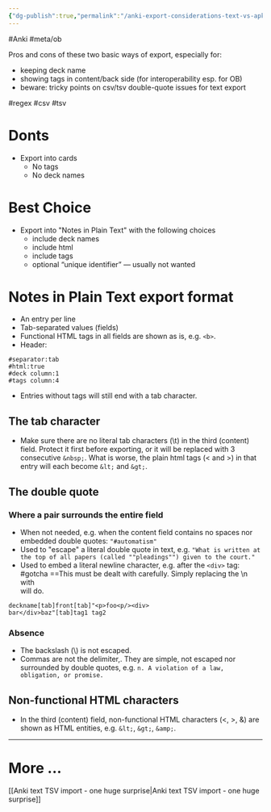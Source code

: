 ```yaml
---
{"dg-publish":true,"permalink":"/anki-export-considerations-text-vs-apkg/","noteIcon":"2","created":"","updated":""}
---
```


#Anki 
#meta/ob 

Pros and cons of these two basic ways of export, especially for:

- keeping deck name
- showing tags in content/back side (for interoperability esp. for OB)
- beware: tricky points on csv/tsv double-quote issues for text export

#regex #csv #tsv

# Donts
- Export into cards
	- No tags
	- No deck names
# Best Choice
- Export into "Notes in Plain Text" with the following choices
	- include deck names
	- include html
	- include tags
	- optional “unique identifier” — usually not wanted
# Notes in Plain Text export format
- An entry per line
- Tab-separated values (fields)
- Functional HTML tags in all fields are shown as is, e.g. `<b>`.
- Header:
```
#separator:tab
#html:true
#deck column:1
#tags column:4
```
- Entries without tags will still end with a tab character.
## The tab character
- Make sure there are no literal tab characters (\\t) in the third (content) field. Protect it first before exporting, or it will be replaced with 3 consecutive `&nbsp;`. What is worse, the plain html tags (< and >) in that entry will each become `&lt;` and `&gt;`.
## The double quote
### Where a pair surrounds the entire field
- When not needed, e.g. when the content field contains no spaces nor embedded double quotes:
	`"#automatism"`
- Used to "escape" a literal double quote in text, e.g. 
	`"What is written at the top of all papers (called ""pleadings"") given to the court."` 
- Used to embed a literal newline character, e.g. after the `<div>` tag:
#gotcha
==This must be dealt with carefully. Simply replacing the \n with <br/> will do.
```
deckname[tab]front[tab]"<p>foo<p/><div>
bar</div>baz"[tab]tag1 tag2
```
### Absence
- The backslash (\\) is not escaped. 
- Commas are not the delimiter,. They are simple, not escaped nor surrounded by double quotes, e.g.
	`n. A violation of a law, obligation, or promise.`

## Non-functional HTML characters
- In the third (content) field, non-functional HTML characters (<, >, &) are shown as HTML entities, e.g. `&lt;`, `&gt;`, `&amp;`.

---
# More ...

[[Anki text TSV import - one huge surprise\|Anki text TSV import - one huge surprise]]